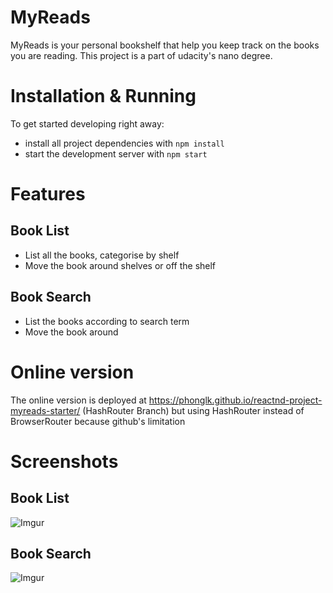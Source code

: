# MyReads

MyReads is your personal bookshelf that help you keep track on the books you are reading. This project is a part of udacity's nano degree.

# Installation & Running
To get started developing right away:

* install all project dependencies with `npm install`
* start the development server with `npm start`

# Features
## Book List
* List all the books, categorise by shelf
* Move the book around shelves or off the shelf
## Book Search
* List the books according to search term
* Move the book around

# Online version
The online version is deployed at https://phonglk.github.io/reactnd-project-myreads-starter/ (HashRouter Branch) but using HashRouter instead of BrowserRouter because github's limitation

# Screenshots
## Book List
![Imgur](https://i.imgur.com/GUzQCdO.png)
## Book Search
![Imgur](https://i.imgur.com/EDXtFDm.png)